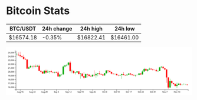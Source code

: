 # Bitcoin Stats

BTC/USDT|24h change|24h high|24h low|
|---|---|---|---|
|$16574.18|-0.35%|$16822.41|$16461.00|

<img src="./chart.svg">

